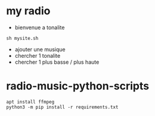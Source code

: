 # my radio


- bienvenue a tonalite
```
sh mysite.sh
```
- ajouter une musique 
- chercher 1 tonalite
- chercher 1 plus basse / plus haute
# radio-music-python-scripts
```
apt install ffmpeg
python3 -m pip install -r requirements.txt
```

